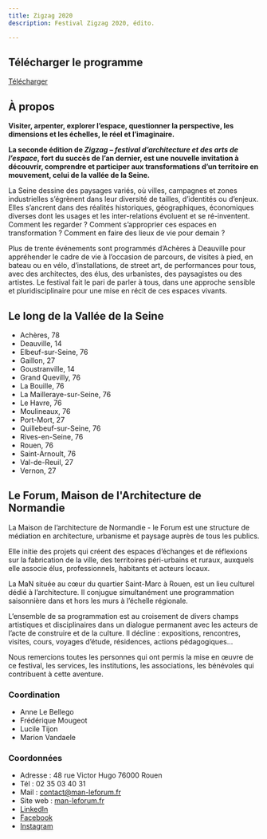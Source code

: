```yaml
---
title: Zigzag 2020
description: Festival Zigzag 2020, édito.

---
```

## Télécharger le programme

<a class="button" download href="/files/zig-zag-2020-affiche-programme-40x60-web-vdef.pdf">Télécharger</a> 

## À propos

**Visiter, arpenter, explorer l’espace, questionner la perspective, les dimensions et les échelles, le réel et l’imaginaire.**

**La seconde édition de _Zigzag – festival d’architecture et des arts de l’espace_, fort du succès de l’an dernier, est une nouvelle invitation à découvrir, comprendre et participer aux transformations d’un territoire en mouvement, celui de la vallée de la Seine.**

La Seine dessine des paysages variés, où villes, campagnes et zones industrielles s’égrènent dans leur diversité de tailles, d’identités ou d’enjeux. Elles s’ancrent dans des réalités historiques, géographiques, économiques diverses dont les usages et les inter-relations évoluent et se ré-inventent. Comment les regarder ? Comment s’approprier ces espaces en transformation ? Comment en faire des lieux de vie pour demain ?

Plus de trente événements sont programmés d’Achères à Deauville pour appréhender le cadre de vie à l’occasion de parcours, de visites à pied, en bateau ou en vélo, d’installations, de street art, de performances pour tous, avec des architectes, des élus, des urbanistes, des paysagistes ou des artistes. Le festival fait le pari de parler à tous, dans une approche sensible et pluridisciplinaire pour une mise en récit de ces espaces vivants.

## Le long de la Vallée de la Seine

* Achères, 78
* Deauville, 14
* Elbeuf-sur-Seine, 76
* Gaillon, 27
* Goustranville, 14
* Grand Quevilly, 76
* La Bouille, 76
* La Mailleraye-sur-Seine, 76
* Le Havre, 76
* Moulineaux, 76
* Port-Mort, 27
* Quillebeuf-sur-Seine, 76
* Rives-en-Seine, 76
* Rouen, 76
* Saint-Arnoult, 76
* Val-de-Reuil, 27
* Vernon, 27

## Le Forum, Maison de l'Architecture de Normandie

La Maison de l’architecture de Normandie - le Forum est une structure de médiation en architecture, urbanisme et paysage auprès de tous les publics.

Elle initie des projets qui créent des espaces d’échanges et de réflexions sur la fabrication de la ville, des territoires péri-urbains et ruraux, auxquels elle associe élus, professionnels, habitants et acteurs locaux.

La MaN située au cœur du quartier Saint-Marc à Rouen, est un lieu culturel dédié à l’architecture. Il conjugue simultanément une programmation saisonnière dans et hors les murs à l’échelle régionale.

L’ensemble de sa programmation est au croisement de divers champs artistiques et disciplinaires dans un dialogue permanent avec les acteurs de l’acte de construire et de la culture. Il décline : expositions, rencontres, visites, cours, voyages d’étude, résidences, actions pédagogiques...

Nous remercions toutes les personnes qui ont permis la mise en œuvre de ce festival, les services, les institutions, les associations, les bénévoles qui contribuent à cette aventure.

### Coordination

* Anne Le Bellego
* Frédérique Mougeot
* Lucile Tijon
* Marion Vandaele

### Coordonnées

* Adresse : 48 rue Victor Hugo 76000 Rouen
* Tél : 02 35 03 40 31
* Mail : [contact@man-leforum.fr](mailto:contact@man-leforum.fr)
* Site web : [man-leforum.fr](http://man-leforum.fr)
* [LinkedIn](https://www.linkedin.com/company/maison-de-l-architecture-de-normandie-le-forum/)
* [Facebook](https://www.facebook.com/maisondelarchitecturedenormandieleforum/)
* [Instagram](https://www.instagram.com/man_leforum/)